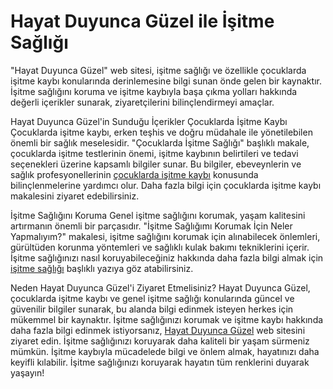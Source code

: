 <h1>Hayat Duyunca Güzel ile İşitme Sağlığı</h1>

"Hayat Duyunca Güzel" web sitesi, işitme sağlığı ve özellikle çocuklarda işitme kaybı konularında derinlemesine bilgi sunan önde gelen bir kaynaktır. İşitme sağlığını koruma ve işitme kaybıyla başa çıkma yolları hakkında değerli içerikler sunarak, ziyaretçilerini bilinçlendirmeyi amaçlar.

Hayat Duyunca Güzel'in Sunduğu İçerikler
Çocuklarda İşitme Kaybı
Çocuklarda işitme kaybı, erken teşhis ve doğru müdahale ile yönetilebilen önemli bir sağlık meselesidir. "Çocuklarda İşitme Sağlığı" başlıklı makale, çocuklarda işitme testlerinin önemi, işitme kaybının belirtileri ve tedavi seçenekleri üzerine kapsamlı bilgiler sunar. Bu bilgiler, ebeveynlerin ve sağlık profesyonellerinin <a href="https://hayatduyuncaguzel.com/blog-detay/Cocuklarda-Isitme-Sagligi">çocuklarda işitme kaybı</a> konusunda bilinçlenmelerine yardımcı olur. Daha fazla bilgi için çocuklarda işitme kaybı makalesini ziyaret edebilirsiniz.

İşitme Sağlığını Koruma
Genel işitme sağlığını korumak, yaşam kalitesini artırmanın önemli bir parçasıdır. "İşitme Sağlığımı Korumak İçin Neler Yapmalıyım?" makalesi, işitme sağlığını korumak için alınabilecek önlemleri, gürültüden korunma yöntemleri ve sağlıklı kulak bakımı tekniklerini içerir. İşitme sağlığınızı nasıl koruyabileceğiniz hakkında daha fazla bilgi almak için <a href="https://hayatduyuncaguzel.com/blog-detay/Isitme-Sagligimi-Korumak-Icin-Neler-Yapmaliyim">işitme sağlığı</a> başlıklı yazıya göz atabilirsiniz.

Neden Hayat Duyunca Güzel'i Ziyaret Etmelisiniz?
Hayat Duyunca Güzel, çocuklarda işitme kaybı ve genel işitme sağlığı konularında güncel ve güvenilir bilgiler sunarak, bu alanda bilgi edinmek isteyen herkes için mükemmel bir kaynaktır. İşitme sağlığınızı korumak ve işitme kaybı hakkında daha fazla bilgi edinmek istiyorsanız, <a href="https://hayatduyuncaguzel.com/">Hayat Duyunca Güzel</a> web sitesini ziyaret edin. İşitme sağlığınızı koruyarak daha kaliteli bir yaşam sürmeniz mümkün. İşitme kaybıyla mücadelede bilgi ve önlem almak, hayatınızı daha keyifli kılabilir. İşitme sağlığınızı koruyarak hayatın tüm renklerini duyarak yaşayın!
